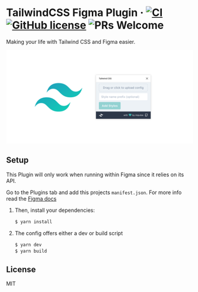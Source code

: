 # TailwindCSS Figma Plugin &middot; [![CI](https://action-badges.now.sh/impulse/tailwindcss-figma-plugin)](https://circleci.com/gh/impulse/tailwindcss-figma-plugin) [![GitHub license](https://img.shields.io/badge/license-MIT-blue.svg)](https://github.com/impulse/tailwindcss-figma-plugin/blob/master/LICENSE) ![PRs Welcome](https://img.shields.io/badge/PRs-welcome-brightgreen.svg)

Making your life with Tailwind CSS and Figma easier.

![plugin banner](./images/banner.png)

## Setup

This Plugin will only work when running within Figma since it relies on its API.

Go to the Plugins tab and add this projects `manifest.json`. For more info read the [Figma docs](https://www.figma.com/plugin-docs/intro/)

1. Then, install your dependencies:

   ```sh
   $ yarn install
   ```

2. The config offers either a dev or build script

   ```sh
   $ yarn dev
   $ yarn build
   ```

## License

MIT
